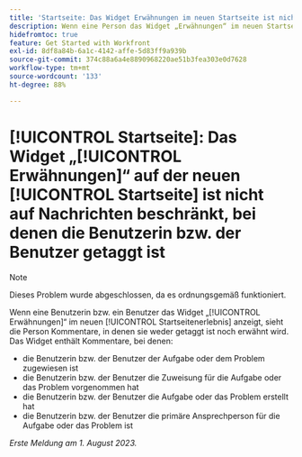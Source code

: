 ```yaml
---
title: 'Startseite: Das Widget Erwähnungen im neuen Startseite ist nicht auf Nachrichten beschränkt, in denen der Benutzer mit Tags versehen ist.'
description: Wenn eine Person das Widget „Erwähnungen“ im neuen Startseitenerlebnis anzeigt, sieht sie Kommentare, in denen sie weder getaggt ist noch erwähnt wird.
hidefromtoc: true
feature: Get Started with Workfront
exl-id: 8df8a84b-6a1c-4142-affe-5d83ff9a939b
source-git-commit: 374c88a6a4e8890968220ae51b3fea303e0d7628
workflow-type: tm+mt
source-wordcount: '133'
ht-degree: 88%

---
```


# [!UICONTROL Startseite]: Das Widget „[!UICONTROL Erwähnungen]“ auf der neuen [!UICONTROL Startseite] ist nicht auf Nachrichten beschränkt, bei denen die Benutzerin bzw. der Benutzer getaggt ist

<!--Requested article, won't fix-->

>[!NOTE]
>
>Dieses Problem wurde abgeschlossen, da es ordnungsgemäß funktioniert.

Wenn eine Benutzerin bzw. ein Benutzer das Widget „[!UICONTROL Erwähnungen]“ im neuen [!UICONTROL Startseitenerlebnis] anzeigt, sieht die Person Kommentare, in denen sie weder getaggt ist noch erwähnt wird. Das Widget enthält Kommentare, bei denen:

* die Benutzerin bzw. der Benutzer der Aufgabe oder dem Problem zugewiesen ist
* die Benutzerin bzw. der Benutzer die Zuweisung für die Aufgabe oder das Problem vorgenommen hat
* die Benutzerin bzw. der Benutzer die Aufgabe oder das Problem erstellt hat
* die Benutzerin bzw. der Benutzer die primäre Ansprechperson für die Aufgabe oder das Problem ist

_Erste Meldung am 1. August 2023._
